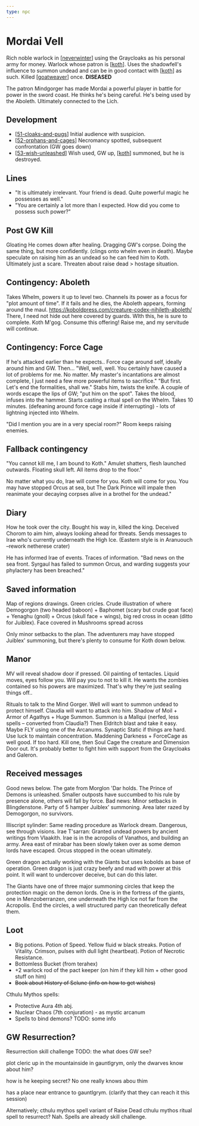 ```yaml
---
type: npc
---
```


# Mordai Vell
Rich noble warlock in [[neverwinter]] using the Graycloaks as his personal army for money. Warlock whose patron is [[koth]]. Uses the shadowfell's influence to summon undead and can be in good contact with [[koth]] as such.
Killed [[goatweaver]] once.
**DISEASED**

The patron Mindgorger has made Mordai a powerful player in battle for power in the sword coast. He thinks he's being careful. He's being used by the Aboleth. Ultimately connected to the Lich.

## Development
- [[51-cloaks-and-pugs]] Initial audience with suspicion.
- [[52-orphans-and-cages]] Necromancy spotted, subsequent confrontation (GW goes down)
- [[53-wish-unleashed]] Wish used, GW up, [[koth]] summoned, but he is destroyed.

## Lines
- "It is ultimately irrelevant. Your friend is dead. Quite powerful magic he possesses as well."
- "You are certainly a lot more than I expected. How did you come to possess such power?"

## Post GW Kill
Gloating
He comes down after healing. Dragging GW's corpse. Doing the same thing, but more confidently. (clings onto whelm even in death).
Maybe speculate on raising him as an undead so he can feed him to Koth. Ultimately just a scare. Threaten about raise dead > hostage situation.

## Contingency: Aboleth
Takes Whelm, powers it up to level two. Channels its power as a focus for "plot amount of time".
If it fails and he dies, the Aboleth appears, forming around the maul.
https://koboldpress.com/creature-codex-nihileth-aboleth/
There, I need not hide out here covered by guards. WIth this, he is sure to complete. Koth M'gog. Consume this offering! Raise me, and my servitude will continue.


## Contingency: Force Cage
If he's attacked earlier than he expects.. Force cage around self, ideally around him and GW.
Then...
"Well, well, well. You certainly have caused a lot of problems for me. No matter. My master's incantations are almost complete, I just need a few more powerful items to sacrifice."
"But first. Let's end the formalities, shall we." Stabs him, twists the knife. A couple of words escape the lips of GW; "put him on the spot".
Takes the blood, infuses into the hammer. Starts casting a ritual spell on the Whelm. Takes 10 minutes.  (defeaning around force cage inside if interrupting) - lots of lightning injected into Whelm.

"Did I mention you are in a very special room?"  Room keeps raising enemies.

## Fallback contingency
"You cannot kill me, I am bound to Koth." Amulet shatters, flesh launched outwards. Floating skull left. All items drop to the floor."

No matter what you do, Irae will come for you. Koth will come for you. You may have stopped Orcus at sea, but The Dark Prince will impale then reanimate your decaying corpses alive in a brothel for the undead."

## Diary
How he took over the city. Bought his way in, killed the king. Deceived Chorom to aim him, always looking ahead for threats. Sends messages to Irae who's currently underneath the High Ice. (Eastern style is in Aranuouch –rework netherese crater)

He has informed Irae of events. Traces of information. "Bad news on the sea front. Syrgaul has failed to summon Orcus, and warding suggests your phylactery has been breached."

## Saved information
Map of regions drawings. Green cricles. Crude illustration of where Demogorgon (two headed baboon) + Baphomet (scary but crude goat face) + Yenaghu (gnoll) + Orcus (skull face + wings), big red cross in ocean (ditto for Juiblex). Face covered in Mushrooms spread across

Only minor setbacks to the plan. The adventurers may have stopped Juiblex' summoning, but there's plenty to consume for Koth down below.

## Manor
MV will reveal shadow door if pressed. Oil painting of tentacles. Liquid moves, eyes follow you.
Will pay you to not to kill it. He wants the zombies contained so his powers are maximized. That's why they're just sealing things off..

Rituals to talk to the Mind Gorger. Well will want to summon undead to protect himself.
Claudia will want to attack into him.
Shadow of Moil + Armor of Agathys + Huge Summon.
Summon is a Mallqui (nerfed, less spells – converted from Claudia?)
Then Eldritch blast and take it easy. Maybe FLY using one of the Arcanums.
Synaptic Static if things are hard.
Use luck to maintain concentration.
Maddening Darkness + ForceCage as well good.
If too hard. Kill one, then Soul Cage the creature and Dimension Door out.
It's probably better to fight him with support from the Graycloaks and Galeron.

## Received messages
Good news below. The gate from Morglon 'Dar holds. The Prince of Demons is unleashed. Smaller outposts have succumbed to his rule by presence alone, others will fall by force.
Bad news:
Minor setbacks in Blingdenstone. Party of 5 hamper Juiblex' summoning. Area later razed by Demogorgon, no survivors.

Illiscript sylinder: Same reading procedure as Warlock dream. Dangerous, see through visions.
Irae T'sarran: Granted undead powers by ancient writings from Vlaakith. Irae is in the acropolis of Vanathos, and building an army. Area east of mirabar has been slowly taken over as some demon lords have escaped.
Orcus stopped in the ocean ultimately.

Green dragon actually working with the Giants but uses kobolds as base of operation.
Green dragon is just crazy beefy and mad with power at this point. It will want to undercover deceive, but can do this later.

The Giants have one of three major summoning circles that keep the protection magic on the demon lords. One is in the fortress of the giants, one in Menzoberranzen, one underneath the High Ice not far from the Acropolis. End the circles, a well structured party can theoretically defeat them.

## Loot
- Big potions. Potion of Speed. Yellow fluid w black streaks. Potion of Vitality. Crimson, pulses with dull light (heartbeat). Potion of Necrotic Resistance.
- Bottomless Bucket (from terahex)
- +2 warlock rod of the pact keeper (on him if they kill him + other good stuff on him)
- ~~Book about History of Selune (info on how to get wishes)~~

Cthulu Mythos spells:
- Protective Aura 4th abj.
- Nuclear Chaos (7th conjuration) - as mystic arcanum
- Spells to bind demons? TODO: some info

## GW Resurrection?
Resurrection skill challenge
TODO: the what does GW see?

plot cleric up in the mountainside
in gauntlgrym, only the dwarves know about him?

how is he keeping secret?
No one really knows abou thim

has a place near entrance to gauntlgrym.
(clarify that they can reach it this session)

Alternatively; cthulu mythos spell variant of Raise Dead
cthulu mythos ritual spell to resurrect? Nah. Spells are already skill challenge.

[//begin]: # "Autogenerated link references for markdown compatibility"
[neverwinter]: ../north/neverwinter "Neverwinter"
[koth]: koth "Koth M'gog"
[goatweaver]: ../pcs/goatweaver "Goatweaver"
[51-cloaks-and-pugs]: ../recaps/51-cloaks-and-pugs "51-cloaks-and-pugs"
[52-orphans-and-cages]: ../recaps/52-orphans-and-cages "52-orphans-and-cages"
[53-wish-unleashed]: ../recaps/53-wish-unleashed "53-wish-unleashed"
[//end]: # "Autogenerated link references"

